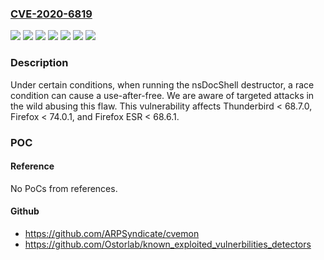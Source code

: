### [CVE-2020-6819](https://cve.mitre.org/cgi-bin/cvename.cgi?name=CVE-2020-6819)
![](https://img.shields.io/static/v1?label=Product&message=Firefox%20ESR&color=blue)
![](https://img.shields.io/static/v1?label=Product&message=Firefox&color=blue)
![](https://img.shields.io/static/v1?label=Product&message=Thunderbird&color=blue)
![](https://img.shields.io/static/v1?label=Version&message=%3C%2068.6.1%20&color=brighgreen)
![](https://img.shields.io/static/v1?label=Version&message=%3C%2068.7.0%20&color=brighgreen)
![](https://img.shields.io/static/v1?label=Version&message=%3C%2074.0.1%20&color=brighgreen)
![](https://img.shields.io/static/v1?label=Vulnerability&message=Use-after-free%20while%20running%20the%20nsDocShell%20destructor&color=brighgreen)

### Description

Under certain conditions, when running the nsDocShell destructor, a race condition can cause a use-after-free. We are aware of targeted attacks in the wild abusing this flaw. This vulnerability affects Thunderbird < 68.7.0, Firefox < 74.0.1, and Firefox ESR < 68.6.1.

### POC

#### Reference
No PoCs from references.

#### Github
- https://github.com/ARPSyndicate/cvemon
- https://github.com/Ostorlab/known_exploited_vulnerbilities_detectors

